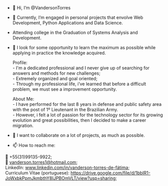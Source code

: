 - 👋 Hi, I’m @VandersonTorres
- 🌱 Currently, I’m engaged in personal projects that envolve Web Development, Python Applications and Data Science.
- Attending college in the Graduation of Systems Analysis and Development.
- 👀 I look for some opportunity to learn the maximum as possible while applying in practice the knowledge acquired.

    Profile:</br>
        - I'm a dedicated professional and I never give up of searching for answers and methods for new challenges;</br>
        - Extremely organized and goal oriented;</br>
        - Through my professional life, i’ve learned that before a difficult problem, we must see a improvement opportunity.</br>

    About Me:</br>
        - I have performed for the last 8 years in defense and public safety area with the post of 1º Lieutenant in the Brazilian Army. </br>
        - However, i felt a lot of passion for the technology sector for its growing evolution and great possibilities, then I decided to make a career migration.</br>

- 💞️ I want to collaborate on a lot of projects, as much as possible.

- 📫 How to reach me: </br>

📲 +55(31)99135-9922; </br>
📧 vanderson.torres1@hotmail.com; </br>
LinkedIn: www.linkedin.com/in/vanderson-torres-de-fátima; </br>
Curriculum Vitae (portuguese): https://drive.google.com/file/d/1bbIR1-JoWxbkPpmJkmbthY8IJPBOmVLT/view?usp=sharing; </br>



<!---
VandersonTorres/VandersonTorres is a ✨ special ✨ repository because its `README.md` (this file) appears on your GitHub profile.
You can click the Preview link to take a look at your changes.
--->
